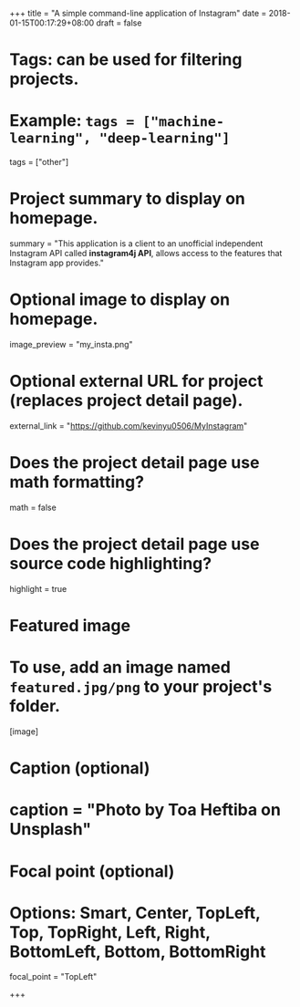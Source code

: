 +++
title = "A simple command-line application of Instagram"
date = 2018-01-15T00:17:29+08:00
draft = false

# Tags: can be used for filtering projects.
# Example: `tags = ["machine-learning", "deep-learning"]`
tags = ["other"]

# Project summary to display on homepage.
summary = "This application is a client to an unofficial independent Instagram API called **instagram4j API**, allows access to the features that Instagram app provides."

# Optional image to display on homepage.
image_preview = "my_insta.png"

# Optional external URL for project (replaces project detail page).
external_link = "https://github.com/kevinyu0506/MyInstagram"

# Does the project detail page use math formatting?
math = false

# Does the project detail page use source code highlighting?
highlight = true

# Featured image
# To use, add an image named `featured.jpg/png` to your project's folder. 
[image]
  # Caption (optional)
  # caption = "Photo by Toa Heftiba on Unsplash"

  # Focal point (optional)
  # Options: Smart, Center, TopLeft, Top, TopRight, Left, Right, BottomLeft, Bottom, BottomRight
  focal_point = "TopLeft"

+++
